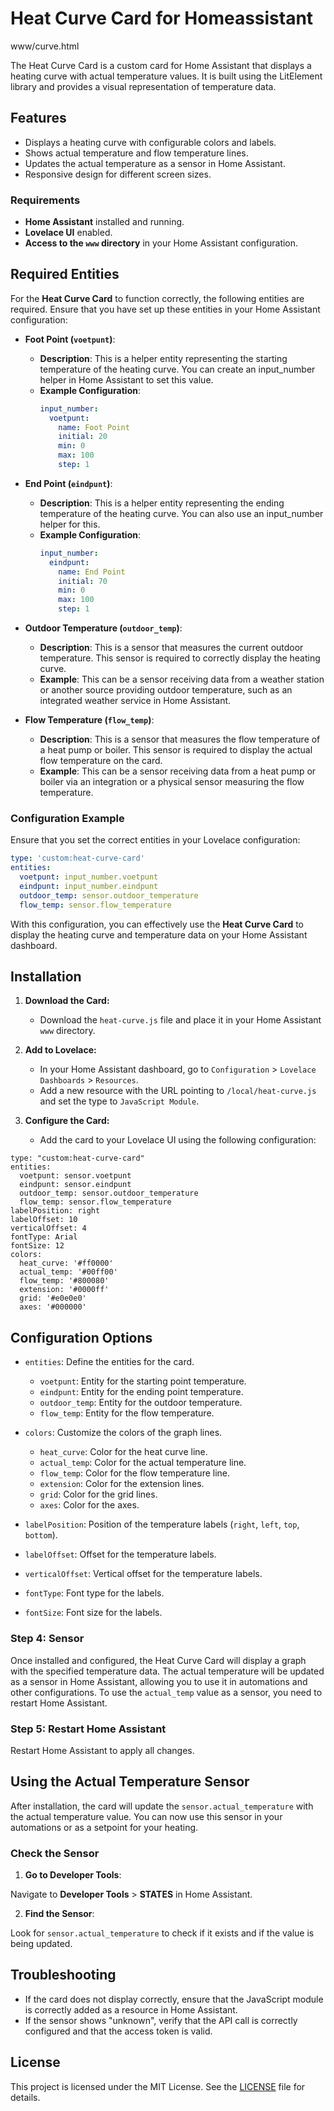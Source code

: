 # Heat Curve Card for Homeassistant

www/curve.html

The Heat Curve Card is a custom card for Home Assistant that displays a heating curve with actual temperature values. It is built using the LitElement library and provides a visual representation of temperature data.

## Features

- Displays a heating curve with configurable colors and labels.
- Shows actual temperature and flow temperature lines.
- Updates the actual temperature as a sensor in Home Assistant.
- Responsive design for different screen sizes.

### Requirements

- **Home Assistant** installed and running.
- **Lovelace UI** enabled.
- **Access to the `www` directory** in your Home Assistant configuration.

## Required Entities

For the **Heat Curve Card** to function correctly, the following entities are required. Ensure that you have set up these entities in your Home Assistant configuration:

- **Foot Point (`voetpunt`)**:
  - **Description**: This is a helper entity representing the starting temperature of the heating curve. You can create an input_number helper in Home Assistant to set this value.
  - **Example Configuration**:
    ```yaml
    input_number:
      voetpunt:
        name: Foot Point
        initial: 20
        min: 0
        max: 100
        step: 1
    ```

- **End Point (`eindpunt`)**:
  - **Description**: This is a helper entity representing the ending temperature of the heating curve. You can also use an input_number helper for this.
  - **Example Configuration**:
    ```yaml
    input_number:
      eindpunt:
        name: End Point
        initial: 70
        min: 0
        max: 100
        step: 1
    ```

- **Outdoor Temperature (`outdoor_temp`)**:
  - **Description**: This is a sensor that measures the current outdoor temperature. This sensor is required to correctly display the heating curve.
  - **Example**: This can be a sensor receiving data from a weather station or another source providing outdoor temperature, such as an integrated weather service in Home Assistant.

- **Flow Temperature (`flow_temp`)**:
  - **Description**: This is a sensor that measures the flow temperature of a heat pump or boiler. This sensor is required to display the actual flow temperature on the card.
  - **Example**: This can be a sensor receiving data from a heat pump or boiler via an integration or a physical sensor measuring the flow temperature.

### Configuration Example

Ensure that you set the correct entities in your Lovelace configuration:

```yaml
type: 'custom:heat-curve-card'
entities:
  voetpunt: input_number.voetpunt
  eindpunt: input_number.eindpunt
  outdoor_temp: sensor.outdoor_temperature
  flow_temp: sensor.flow_temperature
```

With this configuration, you can effectively use the **Heat Curve Card** to display the heating curve and temperature data on your Home Assistant dashboard.

## Installation

1. **Download the Card:**
   - Download the `heat-curve.js` file and place it in your Home Assistant `www` directory.

2. **Add to Lovelace:**
   - In your Home Assistant dashboard, go to `Configuration` > `Lovelace Dashboards` > `Resources`.
   - Add a new resource with the URL pointing to `/local/heat-curve.js` and set the type to `JavaScript Module`.

3. **Configure the Card:**
   - Add the card to your Lovelace UI using the following configuration:

```
type: "custom:heat-curve-card"
entities:
  voetpunt: sensor.voetpunt
  eindpunt: sensor.eindpunt
  outdoor_temp: sensor.outdoor_temperature
  flow_temp: sensor.flow_temperature
labelPosition: right
labelOffset: 10
verticalOffset: 4
fontType: Arial
fontSize: 12
colors:
  heat_curve: '#ff0000'
  actual_temp: '#00ff00'
  flow_temp: '#800080'
  extension: '#0000ff'
  grid: '#e0e0e0'
  axes: '#000000'
```

## Configuration Options

- `entities`: Define the entities for the card.
  - `voetpunt`: Entity for the starting point temperature.
  - `eindpunt`: Entity for the ending point temperature.
  - `outdoor_temp`: Entity for the outdoor temperature.
  - `flow_temp`: Entity for the flow temperature.

- `colors`: Customize the colors of the graph lines.
  - `heat_curve`: Color for the heat curve line.
  - `actual_temp`: Color for the actual temperature line.
  - `flow_temp`: Color for the flow temperature line.
  - `extension`: Color for the extension lines.
  - `grid`: Color for the grid lines.
  - `axes`: Color for the axes.

- `labelPosition`: Position of the temperature labels (`right`, `left`, `top`, `bottom`).
- `labelOffset`: Offset for the temperature labels.
- `verticalOffset`: Vertical offset for the temperature labels.
- `fontType`: Font type for the labels.
- `fontSize`: Font size for the labels.


### Step 4: Sensor

Once installed and configured, the Heat Curve Card will display a graph with the specified temperature data. The actual temperature will be updated as a sensor in Home Assistant, allowing you to use it in automations and other configurations.
To use the `actual_temp` value as a sensor, you need to restart Home Assistant.

### Step 5: Restart Home Assistant

Restart Home Assistant to apply all changes.

## Using the Actual Temperature Sensor

After installation, the card will update the `sensor.actual_temperature` with the actual temperature value. You can now use this sensor in your automations or as a setpoint for your heating.

### Check the Sensor

1. **Go to Developer Tools**:

Navigate to **Developer Tools** > **STATES** in Home Assistant.

2. **Find the Sensor**:

Look for `sensor.actual_temperature` to check if it exists and if the value is being updated.


## Troubleshooting

- If the card does not display correctly, ensure that the JavaScript module is correctly added as a resource in Home Assistant.
- If the sensor shows "unknown", verify that the API call is correctly configured and that the access token is valid.

## License

This project is licensed under the MIT License. See the [LICENSE](LICENSE) file for details.
